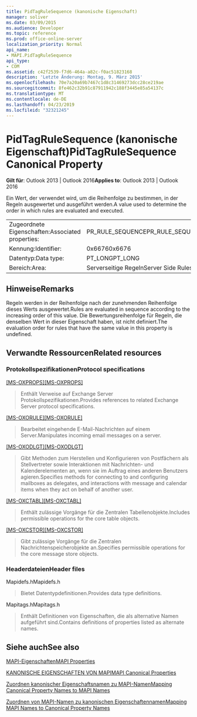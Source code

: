 ```yaml
---
title: PidTagRuleSequence (kanonische Eigenschaft)
manager: soliver
ms.date: 03/09/2015
ms.audience: Developer
ms.topic: reference
ms.prod: office-online-server
localization_priority: Normal
api_name:
- MAPI.PidTagRuleSequence
api_type:
- COM
ms.assetid: c42f2539-f7d6-464a-a82c-f0ac51823168
description: 'Letzte Änderung: Montag, 9. März 2015'
ms.openlocfilehash: 70e7a20a69b7467c1d8c31469273dcc28ce219ae
ms.sourcegitcommit: 8fe462c32b91c87911942c188f3445e85a54137c
ms.translationtype: MT
ms.contentlocale: de-DE
ms.lasthandoff: 04/23/2019
ms.locfileid: "32321245"
---
```

# <a name="pidtagrulesequence-canonical-property"></a><span data-ttu-id="21180-103">PidTagRuleSequence (kanonische Eigenschaft)</span><span class="sxs-lookup"><span data-stu-id="21180-103">PidTagRuleSequence Canonical Property</span></span>

  
  
<span data-ttu-id="21180-104">**Gilt für**: Outlook 2013 | Outlook 2016</span><span class="sxs-lookup"><span data-stu-id="21180-104">**Applies to**: Outlook 2013 | Outlook 2016</span></span> 
  
<span data-ttu-id="21180-105">Ein Wert, der verwendet wird, um die Reihenfolge zu bestimmen, in der Regeln ausgewertet und ausgeführt werden.</span><span class="sxs-lookup"><span data-stu-id="21180-105">A value used to determine the order in which rules are evaluated and executed.</span></span> 
  
|||
|:-----|:-----|
|<span data-ttu-id="21180-106">Zugeordnete Eigenschaften:</span><span class="sxs-lookup"><span data-stu-id="21180-106">Associated properties:</span></span>  <br/> |<span data-ttu-id="21180-107">PR_RULE_SEQUENCE</span><span class="sxs-lookup"><span data-stu-id="21180-107">PR_RULE_SEQUENCE</span></span>  <br/> |
|<span data-ttu-id="21180-108">Kennung:</span><span class="sxs-lookup"><span data-stu-id="21180-108">Identifier:</span></span>  <br/> |<span data-ttu-id="21180-109">0x6676</span><span class="sxs-lookup"><span data-stu-id="21180-109">0x6676</span></span>  <br/> |
|<span data-ttu-id="21180-110">Datentyp:</span><span class="sxs-lookup"><span data-stu-id="21180-110">Data type:</span></span>  <br/> |<span data-ttu-id="21180-111">PT_LONG</span><span class="sxs-lookup"><span data-stu-id="21180-111">PT_LONG</span></span>  <br/> |
|<span data-ttu-id="21180-112">Bereich:</span><span class="sxs-lookup"><span data-stu-id="21180-112">Area:</span></span>  <br/> |<span data-ttu-id="21180-113">Serverseitige Regeln</span><span class="sxs-lookup"><span data-stu-id="21180-113">Server Side Rules</span></span>  <br/> |
   
## <a name="remarks"></a><span data-ttu-id="21180-114">Hinweise</span><span class="sxs-lookup"><span data-stu-id="21180-114">Remarks</span></span>

<span data-ttu-id="21180-115">Regeln werden in der Reihenfolge nach der zunehmenden Reihenfolge dieses Werts ausgewertet.</span><span class="sxs-lookup"><span data-stu-id="21180-115">Rules are evaluated in sequence according to the increasing order of this value.</span></span> <span data-ttu-id="21180-116">Die Bewertungsreihenfolge für Regeln, die denselben Wert in dieser Eigenschaft haben, ist nicht definiert.</span><span class="sxs-lookup"><span data-stu-id="21180-116">The evaluation order for rules that have the same value in this property is undefined.</span></span>
  
## <a name="related-resources"></a><span data-ttu-id="21180-117">Verwandte Ressourcen</span><span class="sxs-lookup"><span data-stu-id="21180-117">Related resources</span></span>

### <a name="protocol-specifications"></a><span data-ttu-id="21180-118">Protokollspezifikationen</span><span class="sxs-lookup"><span data-stu-id="21180-118">Protocol specifications</span></span>

<span data-ttu-id="21180-119">[[MS-OXPROPS]](https://msdn.microsoft.com/library/f6ab1613-aefe-447d-a49c-18217230b148%28Office.15%29.aspx)</span><span class="sxs-lookup"><span data-stu-id="21180-119">[[MS-OXPROPS]](https://msdn.microsoft.com/library/f6ab1613-aefe-447d-a49c-18217230b148%28Office.15%29.aspx)</span></span>
  
> <span data-ttu-id="21180-120">Enthält Verweise auf Exchange Server Protokollspezifikationen.</span><span class="sxs-lookup"><span data-stu-id="21180-120">Provides references to related Exchange Server protocol specifications.</span></span>
    
<span data-ttu-id="21180-121">[[MS-OXORULE]](https://msdn.microsoft.com/library/70ac9436-501e-43e2-9163-20d2b546b886%28Office.15%29.aspx)</span><span class="sxs-lookup"><span data-stu-id="21180-121">[[MS-OXORULE]](https://msdn.microsoft.com/library/70ac9436-501e-43e2-9163-20d2b546b886%28Office.15%29.aspx)</span></span>
  
> <span data-ttu-id="21180-122">Bearbeitet eingehende E-Mail-Nachrichten auf einem Server.</span><span class="sxs-lookup"><span data-stu-id="21180-122">Manipulates incoming email messages on a server.</span></span>
    
<span data-ttu-id="21180-123">[[MS-OXODLGT]](https://msdn.microsoft.com/library/01a89b11-9c43-4c40-b147-8f6a1ef5a44f%28Office.15%29.aspx)</span><span class="sxs-lookup"><span data-stu-id="21180-123">[[MS-OXODLGT]](https://msdn.microsoft.com/library/01a89b11-9c43-4c40-b147-8f6a1ef5a44f%28Office.15%29.aspx)</span></span>
  
> <span data-ttu-id="21180-124">Gibt Methoden zum Herstellen und Konfigurieren von Postfächern als Stellvertreter sowie Interaktionen mit Nachrichten- und Kalenderelementen an, wenn sie im Auftrag eines anderen Benutzers agieren.</span><span class="sxs-lookup"><span data-stu-id="21180-124">Specifies methods for connecting to and configuring mailboxes as delegates, and interactions with message and calendar items when they act on behalf of another user.</span></span>
    
<span data-ttu-id="21180-125">[[MS-OXCTABL]](https://msdn.microsoft.com/library/d33612dc-36a8-4623-8a26-c156cf8aae4b%28Office.15%29.aspx)</span><span class="sxs-lookup"><span data-stu-id="21180-125">[[MS-OXCTABL]](https://msdn.microsoft.com/library/d33612dc-36a8-4623-8a26-c156cf8aae4b%28Office.15%29.aspx)</span></span>
  
> <span data-ttu-id="21180-126">Enthält zulässige Vorgänge für die Zentralen Tabellenobjekte.</span><span class="sxs-lookup"><span data-stu-id="21180-126">Includes permissible operations for the core table objects.</span></span>
    
<span data-ttu-id="21180-127">[[MS-OXCSTOR]](https://msdn.microsoft.com/library/d42ed1e0-3e77-4264-bd59-7afc583510e2%28Office.15%29.aspx)</span><span class="sxs-lookup"><span data-stu-id="21180-127">[[MS-OXCSTOR]](https://msdn.microsoft.com/library/d42ed1e0-3e77-4264-bd59-7afc583510e2%28Office.15%29.aspx)</span></span>
  
> <span data-ttu-id="21180-128">Gibt zulässige Vorgänge für die Zentralen Nachrichtenspeicherobjekte an.</span><span class="sxs-lookup"><span data-stu-id="21180-128">Specifies permissible operations for the core message store objects.</span></span>
    
### <a name="header-files"></a><span data-ttu-id="21180-129">Headerdateien</span><span class="sxs-lookup"><span data-stu-id="21180-129">Header files</span></span>

<span data-ttu-id="21180-130">Mapidefs.h</span><span class="sxs-lookup"><span data-stu-id="21180-130">Mapidefs.h</span></span>
  
> <span data-ttu-id="21180-131">Bietet Datentypdefinitionen.</span><span class="sxs-lookup"><span data-stu-id="21180-131">Provides data type definitions.</span></span>
    
<span data-ttu-id="21180-132">Mapitags.h</span><span class="sxs-lookup"><span data-stu-id="21180-132">Mapitags.h</span></span>
  
> <span data-ttu-id="21180-133">Enthält Definitionen von Eigenschaften, die als alternative Namen aufgeführt sind.</span><span class="sxs-lookup"><span data-stu-id="21180-133">Contains definitions of properties listed as alternate names.</span></span>
    
## <a name="see-also"></a><span data-ttu-id="21180-134">Siehe auch</span><span class="sxs-lookup"><span data-stu-id="21180-134">See also</span></span>



[<span data-ttu-id="21180-135">MAPI-Eigenschaften</span><span class="sxs-lookup"><span data-stu-id="21180-135">MAPI Properties</span></span>](mapi-properties.md)
  
[<span data-ttu-id="21180-136">KANONISCHE EIGENSCHAFTEN VON MAPI</span><span class="sxs-lookup"><span data-stu-id="21180-136">MAPI Canonical Properties</span></span>](mapi-canonical-properties.md)
  
[<span data-ttu-id="21180-137">Zuordnen kanonischer Eigenschaftsnamen zu MAPI-Namen</span><span class="sxs-lookup"><span data-stu-id="21180-137">Mapping Canonical Property Names to MAPI Names</span></span>](mapping-canonical-property-names-to-mapi-names.md)
  
[<span data-ttu-id="21180-138">Zuordnen von MAPI-Namen zu kanonischen Eigenschaftennamen</span><span class="sxs-lookup"><span data-stu-id="21180-138">Mapping MAPI Names to Canonical Property Names</span></span>](mapping-mapi-names-to-canonical-property-names.md)

